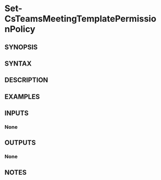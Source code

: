 # Set-CsTeamsMeetingTemplatePermissionPolicy

## SYNOPSIS

## SYNTAX

## DESCRIPTION

## EXAMPLES

## INPUTS

### None

## OUTPUTS

### None

## NOTES